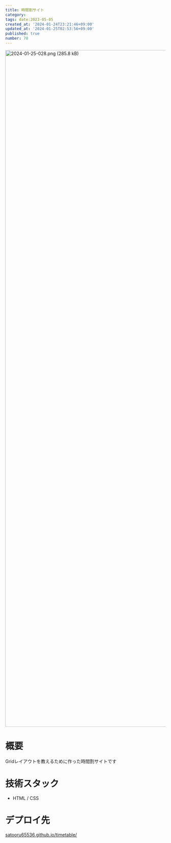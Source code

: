 ```yaml
---
title: 時間割サイト
category:
tags: date:2023-05-05
created_at: '2024-01-24T23:21:46+09:00'
updated_at: '2024-01-25T02:53:56+09:00'
published: true
number: 78
---
```


<img width="2128" alt="2024-01-25-028.png (285.8 kB)" src="https://img.esa.io/uploads/production/attachments/21347/2024/01/25/148142/d7d5c1b4-0c60-4dd8-bbb9-62b6a9cf303e.png">


# 概要
Gridレイアウトを教えるために作った時間割サイトです

# 技術スタック
- HTML / CSS

# デプロイ先
[satooru65536.github.io/timetable/](https://satooru65536.github.io/timetable/)

